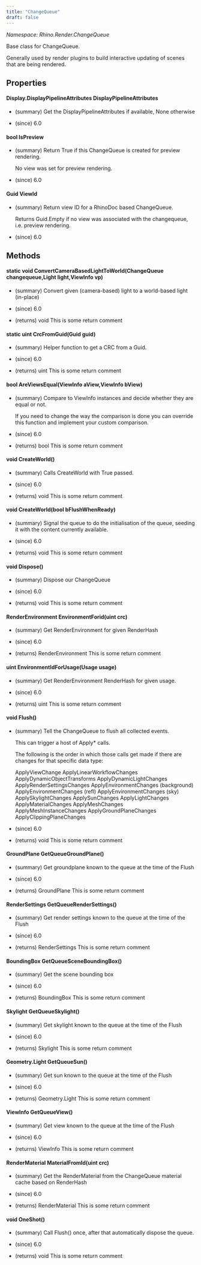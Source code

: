 ```yaml
---
title: "ChangeQueue"
draft: false
---
```


*Namespace: Rhino.Render.ChangeQueue*

   Base class for ChangeQueue.
   
   Generally used by render plugins to build interactive updating of scenes that are being rendered.
   
## Properties
#### Display.DisplayPipelineAttributes DisplayPipelineAttributes
- (summary) 
     Get the DisplayPipelineAttributes if available, None otherwise
     
- (since) 6.0
#### bool IsPreview
- (summary) 
     Return True if this ChangeQueue is created for preview rendering.
     
     No view was set for preview rendering.
     
- (since) 6.0
#### Guid ViewId
- (summary) 
     Return view ID for a RhinoDoc based ChangeQueue.
     
     Returns Guid.Empty if no view was associated with the changequeue,
     i.e. preview rendering.
     
- (since) 6.0
## Methods
#### static void ConvertCameraBasedLightToWorld(ChangeQueue changequeue,Light light,ViewInfo vp)
- (summary) 
     Convert given (camera-based) light to a world-based light (in-place)
     
- (since) 6.0
- (returns) void This is some return comment
#### static uint CrcFromGuid(Guid guid)
- (summary) 
     Helper function to get a CRC from a Guid.
     
- (since) 6.0
- (returns) uint This is some return comment
#### bool AreViewsEqual(ViewInfo aView,ViewInfo bView)
- (summary) 
     Compare to ViewInfo instances and decide whether they are equal or not.
     
     If you need to change the way the comparison is done you can override
     this function and implement your custom comparison.
     
- (since) 6.0
- (returns) bool This is some return comment
#### void CreateWorld()
- (summary) 
     Calls CreateWorld with True passed.
     
- (since) 6.0
- (returns) void This is some return comment
#### void CreateWorld(bool bFlushWhenReady)
- (summary) 
     Signal the queue to do the initialisation of the queue, seeding it with the content currently available.
     
- (since) 6.0
- (returns) void This is some return comment
#### void Dispose()
- (summary) 
     Dispose our ChangeQueue
     
- (since) 6.0
- (returns) void This is some return comment
#### RenderEnvironment EnvironmentForid(uint crc)
- (summary) 
     Get RenderEnvironment for given RenderHash
     
- (since) 6.0
- (returns) RenderEnvironment This is some return comment
#### uint EnvironmentIdForUsage(Usage usage)
- (summary) 
     Get RenderEnvironment RenderHash for given usage.
     
- (since) 6.0
- (returns) uint This is some return comment
#### void Flush()
- (summary) 
     Tell the ChangeQueue to flush all collected events.
    
     This can trigger a host of Apply* calls.
     
     The following is the order in which those calls get
     made if there are changes for that specific data type:
     
     ApplyViewChange
     ApplyLinearWorkflowChanges
     ApplyDynamicObjectTransforms
     ApplyDynamicLightChanges
     ApplyRenderSettingsChanges
     ApplyEnvironmentChanges (background)
     ApplyEnvironmentChanges (refl)
     ApplyEnvironmentChanges (sky)
     ApplySkylightChanges
     ApplySunChanges
     ApplyLightChanges
     ApplyMaterialChanges
     ApplyMeshChanges
     ApplyMeshInstanceChanges
     ApplyGroundPlaneChanges
     ApplyClippingPlaneChanges
     
- (since) 6.0
- (returns) void This is some return comment
#### GroundPlane GetQueueGroundPlane()
- (summary) 
     Get groundplane known to the queue at the time of the Flush
     
- (since) 6.0
- (returns) GroundPlane This is some return comment
#### RenderSettings GetQueueRenderSettings()
- (summary) 
     Get render settings known to the queue at the time of the Flush
     
- (since) 6.0
- (returns) RenderSettings This is some return comment
#### BoundingBox GetQueueSceneBoundingBox()
- (summary) 
     Get the scene bounding box
     
- (since) 6.0
- (returns) BoundingBox This is some return comment
#### Skylight GetQueueSkylight()
- (summary) 
     Get skylight known to the queue at the time of the Flush
     
- (since) 6.0
- (returns) Skylight This is some return comment
#### Geometry.Light GetQueueSun()
- (summary) 
     Get sun known to the queue at the time of the Flush
     
- (since) 6.0
- (returns) Geometry.Light This is some return comment
#### ViewInfo GetQueueView()
- (summary) 
     Get view known to the queue at the time of the Flush
     
- (since) 6.0
- (returns) ViewInfo This is some return comment
#### RenderMaterial MaterialFromId(uint crc)
- (summary) 
     Get the RenderMaterial from the ChangeQueue material cache based on RenderHash
     
- (since) 6.0
- (returns) RenderMaterial This is some return comment
#### void OneShot()
- (summary) 
     Call Flush() once, after that automatically dispose the queue.
     
- (since) 6.0
- (returns) void This is some return comment
